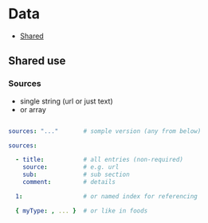 # Data

- [Shared](#shared-use)


Shared use
----------------------------------------------------------

### Sources

- single string (url or just text)
- or array

```yaml

sources: "..."       # somple version (any from below)

sources:

  - title:           # all entries (non-required)
    source:          # e.g. url
    sub:             # sub section
    comment:         # details

  1:                 # or named index for referencing

  { myType: , ... }  # or like in foods
```

